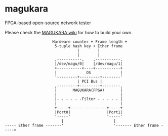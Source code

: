 # magukara

FPGA-based open-source network tester

Please check the [MAGUKARA wiki](/Murailab-arch/magukara/wiki) for how to build your own.


  
                          
                         Hardware counter + Frame length +
                          5-tuple hash key + Ether frame
                                    |        |
                                    |        |
                          ,-----------,    ,-----------,
                          |/dev/magu/0|    |/dev/magu/1|
                          +-----------+----+-----------+
                          |             OS             |
                          '---------+---------+--------'
                                    | PCI Bus |
                          ,---------+---------+--------,
                          |       MAGUKARA(FPGA)       |
                          |                            |
                          |- - - - - -Filter - - - - - |
                          |                            |
                          +-----+----------------+-----+
                          |Port0|                |Port1|
                          '-----'                '-----'
                             |                      |
    ----- Ether frame -------'                      '------- Ether frame ----->
     
     
     
